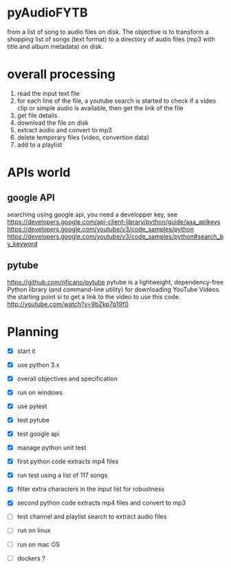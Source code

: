 # pyAudioFYTB
from a list of song to audio files on disk.
The objective is to transform a shopping list of songs (text format) to a directory of audio files (mp3 with title and album metadata) on disk.

# overall processing
1. read the input text file
2. for each line of the file, a youtube search is started to check if a video clip or simple audio is available, then get the link of the file
3. get file details
4. download the file on disk
5. extract audio and convert to mp3
6. delete temporary files (video, convertion data)
7. add to a playlist

# APIs world

## google API
searching using google api, you need a developper key, see https://developers.google.com/api-client-library/python/guide/aaa_apikeys
https://developers.google.com/youtube/v3/code_samples/python
https://developers.google.com/youtube/v3/code_samples/python#search_by_keyword

## pytube
https://github.com/nficano/pytube
pytube is a lightweight, dependency-free Python library (and command-line utility) for downloading YouTube Videos.
the starting point si to get a link to the video to use this code.
http://youtube.com/watch?v=9bZkp7q19f0



# Planning

- [x] start it
- [x] use python 3.x
- [x] overall objectives and specification
- [x] run on windows
- [x] use pytest
- [x] test pytube
- [x] test google api
- [x] manage python unit test
- [x] first python code extracts  mp4 files
- [x] run test using a list of 117 songs
- [x] filter extra characters in the input list for robustness
- [x] second python code extracts mp4 files and convert to mp3
- [ ] test channel and playlist search to extract audio files

- [ ] run on linux
- [ ] run on mac OS
- [ ] dockers ?



